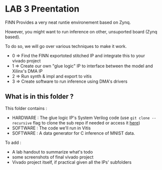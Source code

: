 # LAB 3 Preentation

FINN Provides a very neat runtie environement based on Zynq.

However, you might want to run inference on other, unsuported board (Zynq based).

To do so, we will go over various techniques to make it work.

- 0 => Find the FINN exportoted stitched IP and integrate this to your vivado project
- 1 => Create our own "glue logic" IP to interface between the model and Xilinx's DMA IP
- 2 => Run synth & impl and export to vitis
- 3 => Create software to run inference using DMA's drivers

## What is in this folder ?

This folder contains :

- HARDWARE : The glue logic IP's System Verilog code (use ```git clone --recursive``` flag to clone the sub repo if needed or access it [here](https://github.com/0BAB1/Axi-Stream-FIFO-for-FINN))
- SOFTWARE : The code we'll run in Vitis
- SOFTWARE : A data generator for C inference of MNIST data.

To add :

- A lab handout to summarize what's todo
- some screenshots of final vivado project
- Vivado project itself, if practical given all the IPs' subfolders